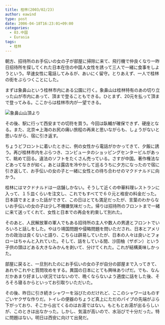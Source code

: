```yaml
---
title: 桂林(2003/02/23)
author: eawind
type: post
date: 2006-04-18T16:23:01+09:00
categories:
  - 03.中国
  - Eurasia
tags:
  - 桂林
---
```

朝方、招待所のお手伝いの女の子が部屋に掃除に来て、飛行機で仲良くなり一昨日招待所を探してくれた日本在住の中国人女性を誘って三人で一緒に食事をしようという。早速女性に電話してみるが、あいにく留守。とりあえず、一人で桂林の街をぶらつくことにした。

まずは象鼻山という桂林市内にある公園に行く。象鼻山は桂林特有のあの切り立った山が市内にあって、頂まで登ることもできる。ひとまず、20元を払って頂まで登ってみる。ここからは桂林市内が一望できる。

![象鼻山山頂より](/img/2006/04/200302230809341.jpg)

その後、駅に行って西安までの切符を買う。今回は臥輔が確保できず、硬座となる。また、北京⇒上海のお尻の痛い旅程の再来と思いながらも、しょうがないと思いながら、宿に引き返す。

ちょうどフロントに着いたときに、例の女性から電話がかかってきて、夕飯に誘う。再び桂林市内をぶらつき、コンピュータのショッピングセンタービルがあって、眺めて回る。違法のソフトをたくさん売っている。さすが中国。著作権法などあってなきが如く。あとは露店を冷やかして巡るうちに夕方になったので宿に引き返して、お手伝いの女の子と一緒に女性との待ち合わせのマクドナルドに向かう。

桂林にはマクドナルドは一店舗しかない。そうして近くの中華料理レストランに入って、１５皿くらいを注文し、これでもすべてで６０元と格安の料金だった。日本語でまとまった話ができて、この日はとても満足だったが、言葉のわからないお手伝いの女の子は少し不機嫌気味だった。帰りは招待所のフロントまで一緒に来て送ってくれて、女性と日本での再会を約束して別れた。

そのあと、人民解放軍の軍人でもある招待所の主人や数人の男達とフロントでいろいろと話しをした。やはり靖国問題や侵略問題を問いただされ、日本とアメリカの政治は良くないと語り、こちらは辟易していたが、日本の人々は良いとフォローはちゃんと入れていた。そして、話をしている間、沙田柚（ザボン）という子供の頭ほどある大きなみかんを剥いて、分けてくれた。これが結構美味しかった。

部屋に戻ると、一旦別れたのにお手伝いの女の子が自分の部屋まで入ってきて、あれやこれやと質問攻めをする。異国の日本にとても興味ありげだ。でも、なんだかあまり好ましい状況ではないので、晩くならないよう適度に話をした後、そろそろ寝るからといってお引取りいただいた。

その後、昨日に引き続きシャワーを浴びたのだけれど、ここのシャワーはものすごいヤクザな作りだ。トイレの便器のちょうど真上にただのパイプの先端がぶら下がっており、そこから出てくるのはお湯ではない。もともとお湯が出るらしいが、このときは出なかった。しかし、気温が高いので、水浴びで十分だった。特に問題はない。明日は西安に向けて出発だ。
